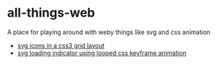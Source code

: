 # all-things-web

A place for playing around with weby things like svg and css animation
- [svg icons in a css3 grid layout](/grid.html)
- [svg loading indicator using looped css keyframe animation](/loading.html)

